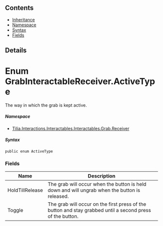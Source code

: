 ## Contents

* [Inheritance]
* [Namespace]
* [Syntax]
* [Fields]

## Details

# Enum GrabInteractableReceiver.ActiveType

The way in which the grab is kept active.

##### Namespace

* [Tilia.Interactions.Interactables.Interactables.Grab.Receiver]

##### Syntax

```
public enum ActiveType
```

### Fields

| Name | Description |
| --- | --- |
| HoldTillRelease | The grab will occur when the button is held down and will ungrab when the button is released. |
| Toggle | The grab will occur on the first press of the button and stay grabbed until a second press of the button. |

[Tilia.Interactions.Interactables.Interactables.Grab.Receiver]: README.md
[Inheritance]: #Inheritance
[Namespace]: #Namespace
[Syntax]: #Syntax
[Fields]: #Fields
